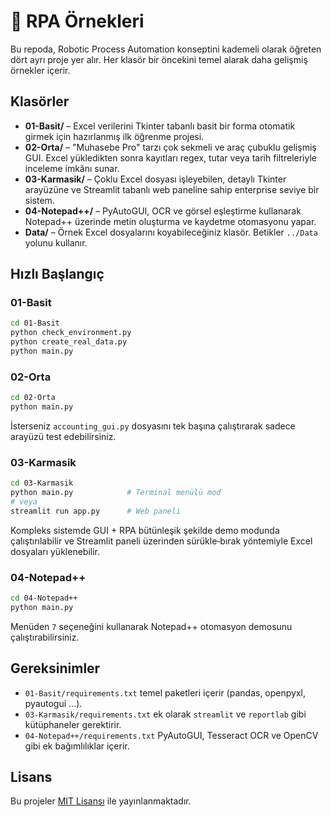 # 🤖 RPA Örnekleri

Bu repoda, Robotic Process Automation konseptini kademeli olarak öğreten dört ayrı proje yer alır. Her klasör bir öncekini temel alarak daha gelişmiş örnekler içerir.

## Klasörler

- **01-Basit/** – Excel verilerini Tkinter tabanlı basit bir forma otomatik girmek için hazırlanmış ilk öğrenme projesi.
- **02-Orta/** – "Muhasebe Pro" tarzı çok sekmeli ve araç çubuklu gelişmiş GUI. Excel yükledikten sonra kayıtları regex, tutar veya tarih filtreleriyle inceleme imkânı sunar.
- **03-Karmasik/** – Çoklu Excel dosyası işleyebilen, detaylı Tkinter arayüzüne ve Streamlit tabanlı web paneline sahip enterprise seviye bir sistem.
- **04-Notepad++/** – PyAutoGUI, OCR ve görsel eşleştirme kullanarak Notepad++ üzerinde metin oluşturma ve kaydetme otomasyonu yapar.
- **Data/** – Örnek Excel dosyalarını koyabileceğiniz klasör. Betikler `../Data` yolunu kullanır.

## Hızlı Başlangıç

### 01-Basit
```bash
cd 01-Basit
python check_environment.py
python create_real_data.py
python main.py
```

### 02-Orta
```bash
cd 02-Orta
python main.py
```

İsterseniz `accounting_gui.py` dosyasını tek başına çalıştırarak sadece arayüzü test edebilirsiniz.

### 03-Karmasik
```bash
cd 03-Karmasik
python main.py            # Terminal menülü mod
# veya
streamlit run app.py      # Web paneli
```

Kompleks sistemde GUI + RPA bütünleşik şekilde demo modunda çalıştırılabilir ve Streamlit paneli üzerinden sürükle‑bırak yöntemiyle Excel dosyaları yüklenebilir.

### 04-Notepad++
```bash
cd 04-Notepad++
python main.py
```
Menüden `7` seçeneğini kullanarak Notepad++ otomasyon demosunu çalıştırabilirsiniz.

## Gereksinimler

- `01-Basit/requirements.txt` temel paketleri içerir (pandas, openpyxl, pyautogui ...).
- `03-Karmasik/requirements.txt` ek olarak `streamlit` ve `reportlab` gibi kütüphaneler gerektirir.
- `04-Notepad++/requirements.txt` PyAutoGUI, Tesseract OCR ve OpenCV gibi ek bağımlılıklar içerir.

## Lisans

Bu projeler [MIT Lisansı](LICENSE) ile yayınlanmaktadır.
